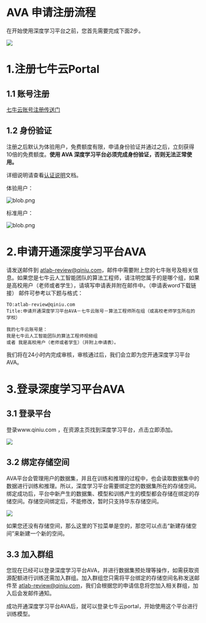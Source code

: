 # AVA 申请注册流程

在开始使用深度学习平台之前，您首先需要完成下面2步。

![](https://odum9helk.qnssl.com/Fo2tZHtI72llbuGZefBsrB_pQ2sV?imageView2/2/w/400/h/800)
# 1.注册七牛云Portal
## 1.1 账号注册
[七牛云账号注册传送门](https://portal.qiniu.com/signup/choice)

## 1.2 身份验证

注册之后默认为体验用户，免费额度有限，申请身份验证并通过之后，立刻获得10倍的免费额度。**使用 AVA 深度学习平台必须完成身份验证，否则无法正常使用。**

详细说明请查看[认证说明](https://developer.qiniu.com/af/manual/4057/the-identity-authentication)文档。

体验用户：

![blob.png](https://oi2ix6x26.qnssl.com/attachments/download/600375/00157158d51c3252c5ae1b19dc82f9d/)

标准用户：

![blob.png](https://oi2ix6x26.qnssl.com/attachments/download/600376/00157158d7a18becc5ceab3ec2e32a1/)

# 2.申请开通深度学习平台AVA

请发送邮件到 atlab-review@qiniu.com，邮件中需要附上您的七牛账号及相关信息。如果您是七牛云人工智能团队的算法工程师，请注明您属于的是哪个组，如果是高校用户（老师或者学生），请填写申请表并附在邮件中。（申请表word下载链接）
邮件可参考以下题与格式：

```
TO:atlab-review@qiniu.com
Title:申请开通深度学习平台AVA－七牛云账号－算法工程师所在组（或高校老师学生所在的学校）

我的七牛云账号是：
我是七牛云人工智能团队的算法工程师视频组
或者 我是高校用户（老师或者学生）（并附上申请表）。
```

我们将在24小时内完成审核，审核通过后，我们会立即为您开通深度学习平台AVA。

# 3.登录深度学习平台AVA

## 3.1 登录平台

登录www.qiniu.com ，在资源主页找到深度学习平台，点击立即添加。

![](https://odum9helk.qnssl.com/Fiw8q3q6o-xFP95xlHF0TjAp-vZe)

## 3.2 绑定存储空间
AVA平台会管理用户的数据集，并且在训练和推理的过程中，也会读取数据集中的数据进行训练和推理。所以，深度学习平台需要绑定您的数据集所在的存储空间。绑定成功后，平台中新产生的数据集、模型和训练产生的模型都会存储在绑定的存储空间。存储空间绑定后，不能修改，暂时只支持华东存储空间。

![](https://odum9helk.qnssl.com/FgO9fMFWTebsQgx4a8YrSpWi-khg)

如果您还没有存储空间，那么这里的下拉菜单是空的，那您可以点击“新建存储空间”来新建一个新的空间。

## 3.3 加入群组

您现在已经可以登录深度学习平台AVA，并进行数据集预处理等操作，如需获取资源配额进行训练还需加入群组。加入群组您只需将平台绑定的存储空间名称发送邮件至 atlab-review@qiniu.com，我们会根据您的申请信息将您加入相关群组，加入后会发邮件通知。

成功开通深度学习平台AVA后，就可以登录七牛云portal，开始使用这个平台进行训练模型。



